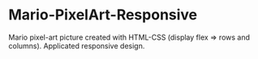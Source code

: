# Mario-PixelArt-Responsive
Mario pixel-art picture created with HTML-CSS (display flex => rows and columns). Applicated responsive design.
